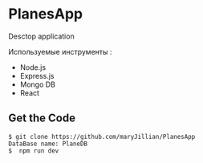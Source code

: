# PlanesApp
Desctop application

Используемые инструменты :
 - Node.js
 - Express.js
 - Mongo DB
 - React

## Get the Code

```
$ git clone https://github.com/maryJillian/PlanesApp
DataBase name: PlaneDB
$  npm run dev
```
